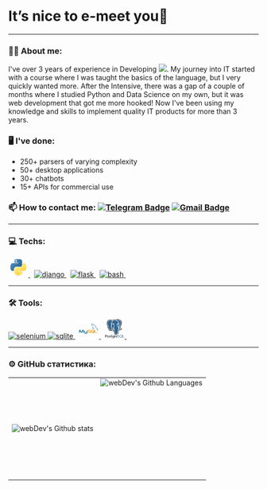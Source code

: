 
# It’s nice to e-meet you👋

---

### :man_technologist: About me:

I've over 3 years of experience in Developing <img src="https://media.giphy.com/media/WUlplcMpOCEmTGBtBW/giphy.gif" width="30px">. My journey into IT started with a course where I was taught the basics of the language, but I very quickly wanted more. After the Intensive, there was a gap of a couple of months where I studied Python and Data Science on my own, but it was web development that got me more hooked! Now I've been using my knowledge and skills to implement quality IT products for more than 3 years.

### 🖥️  I've done:
- 250+ parsers of varying complexity
- 50+ desktop applications
- 30+ chatbots
- 15+ APIs for commercial use</div>

### :mailbox: How to contact me: [![Telegram Badge](https://img.shields.io/badge/-it_mikita-blue?style=flat&logo=Telegram&logoColor=white)](https://t.me/it_mikita) [![Gmail Badge](https://img.shields.io/badge/-Gmail-red?style=flat&logo=Gmail&logoColor=white)](mailto:it.mikita@gmail.com)

---

### 💻 Techs:

<div>
  <a href="https://www.python.org" target="_blank" rel="noreferrer"> <img src="https://raw.githubusercontent.com/devicons/devicon/master/icons/python/python-original.svg" alt="python" width="40" height="40"/> </a>&nbsp;
  <a href="https://www.djangoproject.com/" target="_blank" rel="noreferrer"> <img src="https://cdn.worldvectorlogo.com/logos/django.svg" alt="django" width="40" height="40"/> </a>&nbsp;
  <a href="https://flask.palletsprojects.com/" target="_blank" rel="noreferrer"> <img src="https://www.vectorlogo.zone/logos/pocoo_flask/pocoo_flask-icon.svg" alt="flask" width="40" height="40"/> </a>&nbsp;
  <a href="https://www.gnu.org/software/bash/" target="_blank" rel="noreferrer"> <img src="https://www.vectorlogo.zone/logos/gnu_bash/gnu_bash-icon.svg" alt="bash" width="40" height="40"/> </a>&nbsp;

---

### 🛠 Tools:

<div>
  <a href="https://www.selenium.dev" target="_blank" rel="noreferrer"> <img src="https://raw.githubusercontent.com/detain/svg-logos/780f25886640cef088af994181646db2f6b1a3f8/svg/selenium-logo.svg" alt="selenium" width="40" height="40"/> </a> <a href="https://www.sqlite.org/" target="_blank" rel="noreferrer"> <img src="https://www.vectorlogo.zone/logos/sqlite/sqlite-icon.svg" alt="sqlite" width="40" height="40"/> </a>&nbsp;
  <a href="https://www.mysql.com/" target="_blank" rel="noreferrer"> <img src="https://raw.githubusercontent.com/devicons/devicon/master/icons/mysql/mysql-original-wordmark.svg" alt="mysql" width="40" height="40"/> </a>&nbsp;
  <a href="https://www.postgresql.org" target="_blank" rel="noreferrer"> <img src="https://raw.githubusercontent.com/devicons/devicon/master/icons/postgresql/postgresql-original-wordmark.svg" alt="postgresql" width="40" height="40"/> </a>&nbsp;
</div>

---

### ⚙️ GitHub статистика:

<table>
  <tr>
    <td>
      <img align="left" src="http://github-readme-streak-stats.herokuapp.com?user=IT-Mikita&theme=dark&background=000000" alt="webDev's Github stats" />
    </td>
    <td>
      <img height="200px" align="right" alt="webDev's Github Languages" src="https://github-readme-stats-sigma-five.vercel.app/api/top-langs/?username=It-MIKITA&layout=compact&theme=vision-friendly-dark"/>
    </td>
  </tr>
</table>
